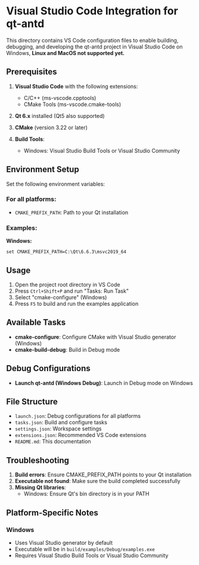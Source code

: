 # Visual Studio Code Integration for qt-antd

This directory contains VS Code configuration files to enable building, debugging, and developing the qt-antd project in Visual Studio Code on Windows, **Linux and MacOS not supported yet.**

## Prerequisites

1. **Visual Studio Code** with the following extensions:
   - C/C++ (ms-vscode.cpptools)
   - CMake Tools (ms-vscode.cmake-tools)

2. **Qt 6.x** installed (Qt5 also supported)

3. **CMake** (version 3.22 or later)

4. **Build Tools**:
   - Windows: Visual Studio Build Tools or Visual Studio Community

## Environment Setup

Set the following environment variables:

### For all platforms:
- `CMAKE_PREFIX_PATH`: Path to your Qt installation

### Examples:

**Windows:**
```batch
set CMAKE_PREFIX_PATH=C:\Qt\6.6.3\msvc2019_64
```

## Usage

1. Open the project root directory in VS Code
2. Press `Ctrl+Shift+P` and run "Tasks: Run Task" 
3. Select "cmake-configure" (Windows)
4. Press `F5` to build and run the examples application

## Available Tasks

- **cmake-configure**: Configure CMake with Visual Studio generator (Windows)
- **cmake-build-debug**: Build in Debug mode

## Debug Configurations

- **Launch qt-antd (Windows Debug)**: Launch in Debug mode on Windows

## File Structure

- `launch.json`: Debug configurations for all platforms
- `tasks.json`: Build and configure tasks
- `settings.json`: Workspace settings
- `extensions.json`: Recommended VS Code extensions
- `README.md`: This documentation

## Troubleshooting

1. **Build errors**: Ensure CMAKE_PREFIX_PATH points to your Qt installation
2. **Executable not found**: Make sure the build completed successfully
3. **Missing Qt libraries**: 
   - Windows: Ensure Qt's bin directory is in your PATH
## Platform-Specific Notes

### Windows
- Uses Visual Studio generator by default
- Executable will be in `build/examples/Debug/examples.exe`
- Requires Visual Studio Build Tools or Visual Studio Community
